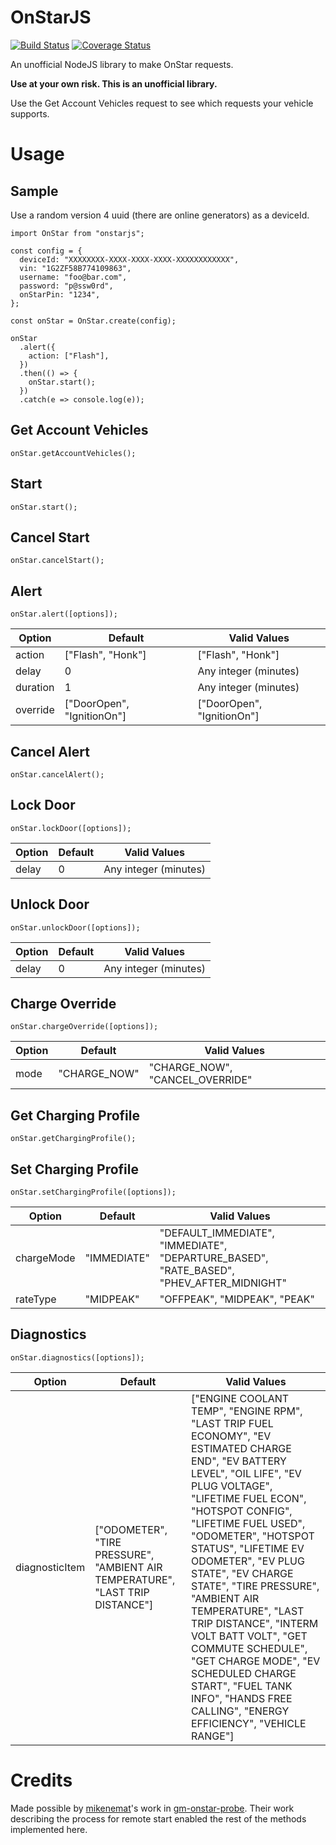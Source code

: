 # OnStarJS
[![Build Status](https://travis-ci.org/samrum/OnStarJS.svg?branch=master)](https://travis-ci.org/samrum/OnStarJS)
[![Coverage Status](https://coveralls.io/repos/github/samrum/OnStarJS/badge.svg?branch=master)](https://coveralls.io/github/samrum/OnStarJS?branch=master)

An unofficial NodeJS library to make OnStar requests.

**Use at your own risk. This is an unofficial library.**

Use the Get Account Vehicles request to see which requests your vehicle supports.

# Usage

## Sample
Use a random version 4 uuid (there are online generators) as a deviceId.

    import OnStar from "onstarjs";

    const config = {
      deviceId: "XXXXXXXX-XXXX-XXXX-XXXX-XXXXXXXXXXXX",
      vin: "1G2ZF58B774109863",
      username: "foo@bar.com",
      password: "p@ssw0rd",
      onStarPin: "1234",
    };

    const onStar = OnStar.create(config);

    onStar
      .alert({
        action: ["Flash"],
      })
      .then(() => {
        onStar.start();
      })
      .catch(e => console.log(e));

## Get Account Vehicles
    onStar.getAccountVehicles();

## Start
    onStar.start();

## Cancel Start
    onStar.cancelStart();

## Alert
    onStar.alert([options]);

Option | Default | Valid Values
--- | --- | --- 
action | ["Flash", "Honk"] | ["Flash", "Honk"]
delay | 0 | Any integer (minutes)
duration | 1 | Any integer (minutes)
override | ["DoorOpen", "IgnitionOn"] | ["DoorOpen", "IgnitionOn"]

## Cancel Alert
    onStar.cancelAlert();

## Lock Door
    onStar.lockDoor([options]);

Option | Default | Valid Values
--- | --- | ----
delay | 0 | Any integer (minutes)

## Unlock Door
    onStar.unlockDoor([options]);

Option | Default | Valid Values
--- | --- | ---
delay | 0 | Any integer (minutes)

## Charge Override
    onStar.chargeOverride([options]);

Option | Default | Valid Values
--- | --- | ---
mode | "CHARGE_NOW" | "CHARGE_NOW", "CANCEL_OVERRIDE"

## Get Charging Profile
    onStar.getChargingProfile();

## Set Charging Profile
    onStar.setChargingProfile([options]);

Option | Default | Valid Values
--- | --- | ---
chargeMode | "IMMEDIATE" | "DEFAULT_IMMEDIATE", "IMMEDIATE", "DEPARTURE_BASED", "RATE_BASED", "PHEV_AFTER_MIDNIGHT" 
rateType | "MIDPEAK" |  "OFFPEAK", "MIDPEAK", "PEAK"

## Diagnostics
    onStar.diagnostics([options]);

Option | Default | Valid Values
--- | --- | ---
diagnosticItem | ["ODOMETER", "TIRE PRESSURE",  "AMBIENT AIR TEMPERATURE", "LAST TRIP DISTANCE"] | ["ENGINE COOLANT TEMP", "ENGINE RPM", "LAST TRIP FUEL ECONOMY", "EV ESTIMATED CHARGE END", "EV BATTERY LEVEL", "OIL LIFE", "EV PLUG VOLTAGE", "LIFETIME FUEL ECON", "HOTSPOT CONFIG", "LIFETIME FUEL USED", "ODOMETER", "HOTSPOT STATUS", "LIFETIME EV ODOMETER", "EV PLUG STATE", "EV CHARGE STATE", "TIRE PRESSURE", "AMBIENT AIR TEMPERATURE", "LAST TRIP DISTANCE", "INTERM VOLT BATT VOLT", "GET COMMUTE SCHEDULE", "GET CHARGE MODE", "EV SCHEDULED CHARGE START", "FUEL TANK INFO", "HANDS FREE CALLING", "ENERGY EFFICIENCY", "VEHICLE RANGE"]

# Credits
Made possible by [mikenemat](https://github.com/mikenemat/)'s work in [gm-onstar-probe](https://github.com/mikenemat/gm-onstar-probe). Their work describing the process for remote start enabled the rest of the methods implemented here.